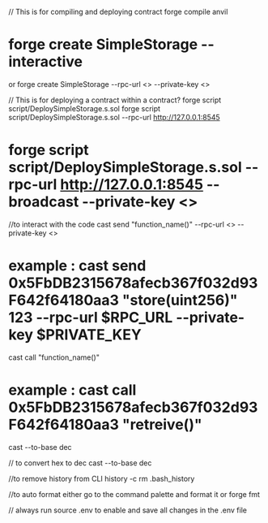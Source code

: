 // This is for compiling and deploying contract
forge compile
anvil
# forge create SimpleStorage --interactive
or forge create SimpleStorage --rpc-url <> --private-key <>

// This is for deploying a contract within a contract?
forge script script/DeploySimpleStorage.s.sol
forge script script/DeploySimpleStorage.s.sol --rpc-url http://127.0.0.1:8545
# forge script script/DeploySimpleStorage.s.sol --rpc-url http://127.0.0.1:8545 --broadcast --private-key <>

//to interact with the code
cast send <contract address> "function_name(<argument type>)" <argument> --rpc-url <> --private-key <>
# example : cast send 0x5FbDB2315678afecb367f032d93F642f64180aa3 "store(uint256)" 123 --rpc-url $RPC_URL --private-key $PRIVATE_KEY
cast call <contract address> "function_name(<argument type>)"
# example : cast call 0x5FbDB2315678afecb367f032d93F642f64180aa3 "retreive()"
cast --to-base <hex value> dec


// to convert hex to dec
cast --to-base <hex value> dec

//to remove history from CLI
history -c
rm .bash_history

//to auto format
either go to the command palette and format it or
forge fmt


// always run source .env to enable and save all changes in the .env file